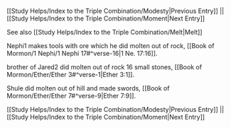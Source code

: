 [[Study Helps/Index to the Triple Combination/Modesty|Previous Entry]]  ||  [[Study Helps/Index to the Triple Combination/Moment|Next Entry]]

 See also [[Study Helps/Index to the Triple Combination/Melt|Melt]]

 Nephi1 makes tools with ore which he did molten out of rock, [[Book of Mormon/1 Nephi/1 Nephi 17#^verse-16|1 Ne. 17:16]].

 brother of Jared2 did molten out of rock 16 small stones, [[Book of Mormon/Ether/Ether 3#^verse-1|Ether 3:1]].

 Shule did molten out of hill and made swords, [[Book of Mormon/Ether/Ether 7#^verse-9|Ether 7:9]].

[[Study Helps/Index to the Triple Combination/Modesty|Previous Entry]]  ||  [[Study Helps/Index to the Triple Combination/Moment|Next Entry]]